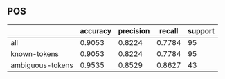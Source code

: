 
## POS

|                  | accuracy | precision | recall | support |
|------------------|----------|-----------|--------|---------|
| all              | 0.9053   | 0.8224    | 0.7784 | 95      |
| known-tokens     | 0.9053   | 0.8224    | 0.7784 | 95      |
| ambiguous-tokens | 0.9535   | 0.8529    | 0.8627 | 43      |

